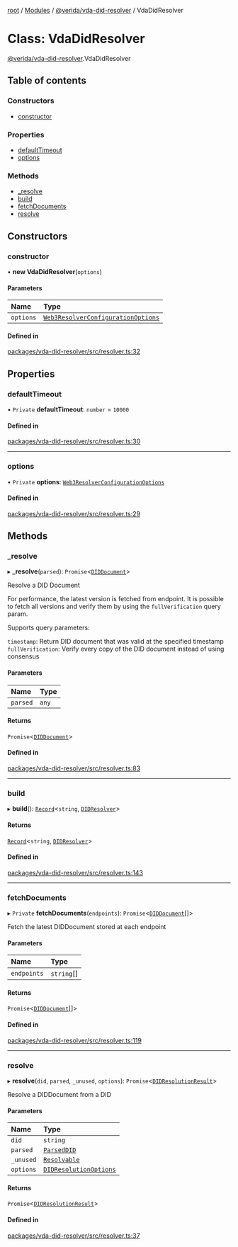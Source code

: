 [root](../README.md) / [Modules](../modules.md) / [@verida/vda-did-resolver](../modules/verida_vda_did_resolver.md) / VdaDidResolver

# Class: VdaDidResolver

[@verida/vda-did-resolver](../modules/verida_vda_did_resolver.md).VdaDidResolver

## Table of contents

### Constructors

- [constructor](verida_vda_did_resolver.VdaDidResolver.md#constructor)

### Properties

- [defaultTimeout](verida_vda_did_resolver.VdaDidResolver.md#defaulttimeout)
- [options](verida_vda_did_resolver.VdaDidResolver.md#options)

### Methods

- [\_resolve](verida_vda_did_resolver.VdaDidResolver.md#_resolve)
- [build](verida_vda_did_resolver.VdaDidResolver.md#build)
- [fetchDocuments](verida_vda_did_resolver.VdaDidResolver.md#fetchdocuments)
- [resolve](verida_vda_did_resolver.VdaDidResolver.md#resolve)

## Constructors

### constructor

• **new VdaDidResolver**(`options`)

#### Parameters

| Name | Type |
| :------ | :------ |
| `options` | [`Web3ResolverConfigurationOptions`](../interfaces/verida_vda_did_resolver._internal_.Web3ResolverConfigurationOptions.md) |

#### Defined in

[packages/vda-did-resolver/src/resolver.ts:32](https://github.com/verida/verida-js/blob/032961c/packages/vda-did-resolver/src/resolver.ts#L32)

## Properties

### defaultTimeout

• `Private` **defaultTimeout**: `number` = `10000`

#### Defined in

[packages/vda-did-resolver/src/resolver.ts:30](https://github.com/verida/verida-js/blob/032961c/packages/vda-did-resolver/src/resolver.ts#L30)

___

### options

• `Private` **options**: [`Web3ResolverConfigurationOptions`](../interfaces/verida_vda_did_resolver._internal_.Web3ResolverConfigurationOptions.md)

#### Defined in

[packages/vda-did-resolver/src/resolver.ts:29](https://github.com/verida/verida-js/blob/032961c/packages/vda-did-resolver/src/resolver.ts#L29)

## Methods

### \_resolve

▸ **_resolve**(`parsed`): `Promise`<[`DIDDocument`](../modules/verida_vda_did_resolver._internal_.md#diddocument)\>

Resolve a DID Document

For performance, the latest version is fetched from endpoint. It is possible to fetch all versions
and verify them by using the `fullVerification` query param.

Supports query parameters:

`timestamp`: Return DID document that was valid at the specified timestamp
`fullVerification`: Verify every copy of the DID document instead of using consensus

#### Parameters

| Name | Type |
| :------ | :------ |
| `parsed` | `any` |

#### Returns

`Promise`<[`DIDDocument`](../modules/verida_vda_did_resolver._internal_.md#diddocument)\>

#### Defined in

[packages/vda-did-resolver/src/resolver.ts:83](https://github.com/verida/verida-js/blob/032961c/packages/vda-did-resolver/src/resolver.ts#L83)

___

### build

▸ **build**(): [`Record`](../modules/verida_vda_did_resolver._internal_.md#record)<`string`, [`DIDResolver`](../modules/verida_vda_did_resolver._internal_.md#didresolver)\>

#### Returns

[`Record`](../modules/verida_vda_did_resolver._internal_.md#record)<`string`, [`DIDResolver`](../modules/verida_vda_did_resolver._internal_.md#didresolver)\>

#### Defined in

[packages/vda-did-resolver/src/resolver.ts:143](https://github.com/verida/verida-js/blob/032961c/packages/vda-did-resolver/src/resolver.ts#L143)

___

### fetchDocuments

▸ `Private` **fetchDocuments**(`endpoints`): `Promise`<[`DIDDocument`](../modules/verida_vda_did_resolver._internal_.md#diddocument)[]\>

Fetch the latest DIDDocument stored at each endpoint

#### Parameters

| Name | Type |
| :------ | :------ |
| `endpoints` | `string`[] |

#### Returns

`Promise`<[`DIDDocument`](../modules/verida_vda_did_resolver._internal_.md#diddocument)[]\>

#### Defined in

[packages/vda-did-resolver/src/resolver.ts:119](https://github.com/verida/verida-js/blob/032961c/packages/vda-did-resolver/src/resolver.ts#L119)

___

### resolve

▸ **resolve**(`did`, `parsed`, `_unused`, `options`): `Promise`<[`DIDResolutionResult`](../interfaces/verida_vda_did_resolver._internal_.DIDResolutionResult.md)\>

Resolve a DIDDocument from a DID

#### Parameters

| Name | Type |
| :------ | :------ |
| `did` | `string` |
| `parsed` | [`ParsedDID`](../interfaces/verida_vda_did_resolver._internal_.ParsedDID.md) |
| `_unused` | [`Resolvable`](../interfaces/verida_vda_did_resolver._internal_.Resolvable.md) |
| `options` | [`DIDResolutionOptions`](../interfaces/verida_vda_did_resolver._internal_.DIDResolutionOptions.md) |

#### Returns

`Promise`<[`DIDResolutionResult`](../interfaces/verida_vda_did_resolver._internal_.DIDResolutionResult.md)\>

#### Defined in

[packages/vda-did-resolver/src/resolver.ts:37](https://github.com/verida/verida-js/blob/032961c/packages/vda-did-resolver/src/resolver.ts#L37)
